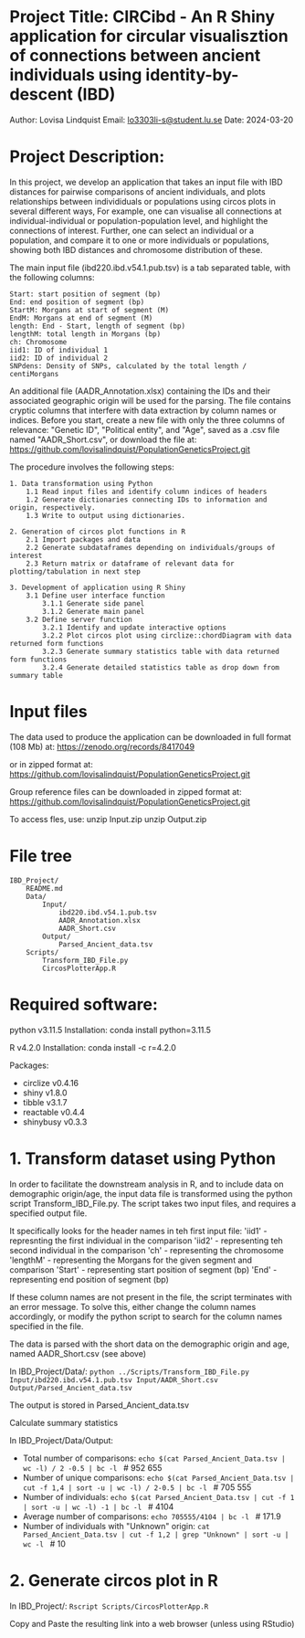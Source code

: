 
# Project Title: CIRCibd - An R Shiny application for circular visualisztion of connections between ancient individuals using identity-by-descent (IBD)

Author: Lovisa Lindquist
Email: lo3303li-s@student.lu.se
Date: 2024-03-20

# Project Description: 
In this project, we develop an application that takes an input file with IBD distances for pairwise comparisons of ancient individuals, and plots relationships between individiduals or populations using circos plots in several different ways, For example, one can visualise all connections at individual-individual or population-population level, and highlight the connections of interest. Further, one can select an individual or a population, and compare it to one or more individuals or populations, showing both IBD distances and chromosome distribution of these.

The main input file (ibd220.ibd.v54.1.pub.tsv) is a tab separated table, with the following columns:

    Start: start position of segment (bp)
    End: end position of segment (bp)
    StartM: Morgans at start of segment (M)
    EndM: Morgans at end of segment (M)
    length: End - Start, length of segment (bp)
    lengthM: total length in Morgans (bp)
    ch: Chromosome
    iid1: ID of individual 1
    iid2: ID of individual 2
    SNPdens: Density of SNPs, calculated by the total length / centiMorgans

An additional file (AADR_Annotation.xlsx) containing the IDs and their associated geographic origin will be used for the parsing. The file contains cryptic columns that interfere with data extraction by column names or indices. Before you start, 
create a new file with only the three columns of relevance: "Genetic ID", "Political entity", and "Age", saved as a .csv file named "AADR_Short.csv", or download the file at: https://github.com/lovisalindquist/PopulationGeneticsProject.git

The procedure involves the following steps:

    1. Data transformation using Python
        1.1 Read input files and identify column indices of headers
        1.2 Generate dictionaries connecting IDs to information and origin, respectively.
        1.3 Write to output using dictionaries.

    2. Generation of circos plot functions in R
        2.1 Import packages and data
        2.2 Generate subdataframes depending on individuals/groups of interest
        2.3 Return matrix or dataframe of relevant data for plotting/tabulation in next step

    3. Development of application using R Shiny
        3.1 Define user interface function
            3.1.1 Generate side panel
            3.1.2 Generate main panel
        3.2 Define server function
            3.2.1 Identify and update interactive options
            3.2.2 Plot circos plot using circlize::chordDiagram with data returned form functions
            3.2.3 Generate summary statistics table with data returned form functions
            3.2.4 Generate detailed statistics table as drop down from summary table

# Input files
The data used to produce the application can be downloaded in full format (108 Mb) at:
https://zenodo.org/records/8417049 

or in zipped format at:
https://github.com/lovisalindquist/PopulationGeneticsProject.git

Group reference files can be downloaded in zipped format at:
https://github.com/lovisalindquist/PopulationGeneticsProject.git

To access fles, use:
unzip Input.zip
unzip Output.zip

# File tree

    IBD_Project/
        README.md
        Data/
            Input/
                ibd220.ibd.v54.1.pub.tsv
                AADR_Annotation.xlsx
                AADR_Short.csv
            Output/
                Parsed_Ancient_data.tsv
        Scripts/
            Transform_IBD_File.py
            CircosPlotterApp.R

# Required software:

python v3.11.5
Installation:
conda install python=3.11.5

R v4.2.0
Installation:
conda install -c r=4.2.0

Packages:
- circlize v0.4.16
- shiny v1.8.0
- tibble v3.1.7
- reactable v0.4.4
- shinybusy v0.3.3

# 1. Transform dataset using Python

In order to facilitate the downstream analysis in R, and to include data on demographic origin/age, the input data file is transformed using the python script Transform_IBD_File.py. The script takes two input files, and requires a specified output file. 

It specifically looks for the header names in teh first input file:
    'iid1' - represnting the first individual in the comparison
    'iid2' - representing teh second individual in the comparison
    'ch' - representing the chromosome
    'lengthM' - representing the Morgans for the given segment and comparison
    'Start' - representing start position of segment (bp)
    'End' - representing end position of segment (bp)

If these column names are not present in the file, the script terminates with an error message. 
To solve this, either change the column names accordingly, or modify the python script to search for the column names specified in the file. 

The data is parsed with the short data on the demographic origin and age, named AADR_Short.csv (see above)

In IBD_Project/Data/:
`python ../Scripts/Transform_IBD_File.py Input/ibd220.ibd.v54.1.pub.tsv Input/AADR_Short.csv Output/Parsed_Ancient_data.tsv`

The output is stored in Parsed_Ancient_data.tsv

Calculate summary statistics

In IBD_Project/Data/Output:

- Total number of comparisons: `echo $(cat Parsed_Ancient_Data.tsv | wc -l) / 2 -0.5 | bc -l ` # 952 655
- Number of unique comparisons: `echo $(cat Parsed_Ancient_Data.tsv | cut -f 1,4 | sort -u | wc -l) / 2-0.5 | bc -l ` # 705 555
- Number of individuals: `echo $(cat Parsed_Ancient_Data.tsv | cut -f 1 | sort -u | wc -l) -1 | bc -l ` # 4104
- Average number of comparisons:  `echo 705555/4104 | bc -l ` # 171.9
- Number of individuals with "Unknown" origin: `cat Parsed_Ancient_Data.tsv | cut -f 1,2 | grep "Unknown" | sort -u | wc -l ` # 10


# 2. Generate circos plot in R
In IBD_Project/:
`Rscript Scripts/CircosPlotterApp.R` 

Copy and Paste the resulting link into a web browser (unless using RStudio)



